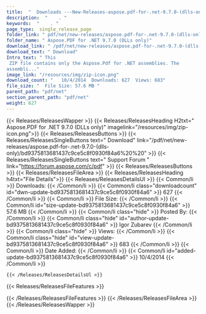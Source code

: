 ```yaml
---
title:  "  Downloads ---New-Releases-aspose.pdf-for-.net-9.7.0-(dlls-only) . " 
description:  "    . " 
keywords:  "    . " 
page_type:  single_release_page
folder_link: " pdf/net/new-releases/aspose.pdf-for-.net-9.7.0-(dlls-only)/"
folder_name: " Aspose.PDF for .NET 9.7.0 (DLLs only)"
download_link: " /pdf/net/new-releases/aspose.pdf-for-.net-9.7.0-(dlls-only)/bd9375813681437c9ce5c8f0930f84a6"
download_text: " Download"
Intro_text: " This
 ZIP file contains only the Aspose.Pdf for .NET assemblies. The 
assembli..."
image_link: "/resources/img/zip-icon.png"
download_count: "   10/4/2014  Downloads: 627  Views: 683"
file_size: "  File Size: 57.6 MB "
parent_path: "pdf/net"
section_parent_path: "pdf/net"
weight: 627
---
```


{{< Releases/ReleasesWapper >}}
  {{< Releases/ReleasesHeading H2txt=" Aspose.PDF for .NET 9.7.0 (DLLs only)" imagelink="/resources/img/zip-icon.png">}}
  {{< Releases/ReleasesButtons >}}
    {{< Releases/ReleasesSingleButtons text=" Download" link="/pdf/net/new-releases/aspose.pdf-for-.net-9.7.0-(dlls-only)/bd9375813681437c9ce5c8f0930f84a6%20%20" >}}
    {{< Releases/ReleasesSingleButtons text=" Support Forum " link="https://forum.aspose.com/c/pdf" >}}
  {{< Releases/ReleasesButtons >}}
  {{< Releases/ReleasesFileArea >}}
    {{< Releases/ReleasesHeading h4txt="File Details">}}
    {{< Releases/ReleasesDetailsUl >}}
            {{< Common/li  >}} Downloads: {{< /Common/li >}} 
      {{< Common/li class="downloadcount" id="dwn-update-bd9375813681437c9ce5c8f0930f84a6" >}} 627 {{< /Common/li >}} 
      {{< Common/li  >}} File Size: {{< /Common/li >}} 
      {{< Common/li id="size-update-bd9375813681437c9ce5c8f0930f84a6" >}} 57.6 MB {{< /Common/li >}} 
      {{< Common/li  class="hide" >}} Posted By: {{< /Common/li >}} 
      {{< Common/li class="hide" id="author-update-bd9375813681437c9ce5c8f0930f84a6" >}} Igor Zubarev {{< /Common/li >}} 
      {{< Common/li class="hide"  >}} Views: {{< /Common/li >}} 
      {{< Common/li class="hide" id="view-update-bd9375813681437c9ce5c8f0930f84a6" >}} 683 {{< /Common/li >}} 
      {{< Common/li  >}} Date Added: {{< /Common/li >}} 
      {{< Common/li id="added-update-bd9375813681437c9ce5c8f0930f84a6" >}} 10/4/2014 {{< /Common/li >}} 

    {{< /Releases/ReleasesDetailsUl >}}

  {{< Releases/ReleasesFileFeatures >}}
      
  {{< /Releases/ReleasesFileFeatures >}}
 {{< /Releases/ReleasesFileArea >}}
{{< /Releases/ReleasesWapper >}}


